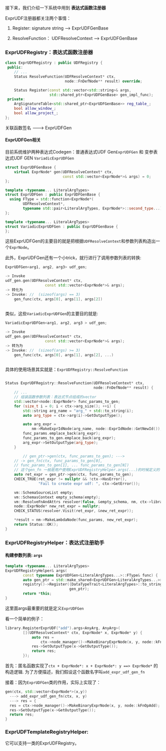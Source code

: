 

接下来，我们介绍一下系统中用到 **表达式函数注册器**

ExprUDF注册器都关注两个事情：

1. Register: signature string --> ExprUDFGenBase

2. ResolveFunction： UDFResolveContext -->  ExprUDFGenBase

   

### ExprUDFRegistry：表达式函数注册器

```C++
class ExprUDFRegistry : public UDFRegistry {
 public:
  	// ...
  	Status ResolveFunction(UDFResolveContext* ctx,
                           node::FnDefNode** result) override;

    Status Register(const std::vector<std::string>& args,
                    std::shared_ptr<ExprUDFGenBase> gen_impl_func);
 private:
    ArgSignatureTable<std::shared_ptr<ExprUDFGenBase>> reg_table_;
    bool allow_window_;
    bool allow_project_;
};
```

关联函数签名 ---> ExprUDFGen



#### ExprUDFGen相关

目前系统维护两种表达式Codegen：普通表达式UDF Gen`ExprUDFGen` 和 变参表达式UDF GEN `VariadicExprUDFGen`

```C++
struct ExprUDFGenBase {
    virtual ExprNode* gen(UDFResolveContext* ctx,
                          const std::vector<ExprNode*>& args) = 0;
};

template <typename... LiteralArgTypes>
struct ExprUDFGen : public ExprUDFGenBase {
  using FType = std::function<ExprNode*(
        UDFResolveContext*,
        typename std::pair<LiteralArgTypes, ExprNode*>::second_type...)>;
};

template <typename... LiteralArgTypes>
struct VariadicExprUDFGen : public ExprUDFGenBase {
};

```



这些ExprUDFGen的主要目的就是把根据`UDFResolveContext`和参数列表构造出一个`ExprNode`。

此外，ExprUDFGen还有一个小trick，就行进行了调用参数列表的转换:

```C++
ExprUDFGen<arg1, arg2, arg3> udf_gen;

-> Invoke
udf_gen.gen(UDFResolveContext* ctx,
                  const std::vector<ExprNode*>& args);
-> 转化为
-> Invoke: //  (sizeof(args) == 3)
	gen_func(ctx, args[0], args[1], args[2])
   
```

 

类似，这些`VariadicExprUDFGen`的主要目的就是:

```C++
VariadicExprUDFGen<arg1, arg2, arg3 > udf_gen;

-> Invoke
udf_gen.gen(UDFResolveContext* ctx,
                  const std::vector<ExprNode*>& args);
-> 转为为
-> Invoke: //  (sizeof(args) >= 3)
	gen_func(ctx, args[0], args[1], args[2], ...)
   
```

 

具体的使用场景其实就是：`ExprUDFRegistry::ResolveFunction`

```C++

Status ExprUDFRegistry::ResolveFunction(UDFResolveContext* ctx,
                                        node::FnDefNode** result) {
    // ... 
  	// 组装函数参数列表：表达式节点组成的vector
    std::vector<node::ExprNode*> func_params_to_gen;
    for (size_t i = 0; i < ctx->arg_size(); ++i) {
        std::string arg_name = "arg_" + std::to_string(i);
        auto arg_type = ctx->arg(i)->GetOutputType();

        auto arg_expr =
            nm->MakeExprIdNode(arg_name, node::ExprIdNode::GetNewId());
        func_params.emplace_back(arg_expr);
        func_params_to_gen.emplace_back(arg_expr);
        arg_expr->SetOutputType(arg_type);
    }

 		// gen_ptr->gen(ctx, func_params_to_gen); --->
  	// -> gen_fn(ctx, func_params_to_gen[0], 
  	// func_params_to_gen[1], ... func_params_to_gen[N])
  	// 这个gen_fn 一般是用户使用ExprUDFRegistryHelper.args(...)的时候定义的
    auto ret_expr = gen_ptr->gen(ctx, func_params_to_gen);
    CHECK_TRUE(ret_expr != nullptr && !ctx->HasError(),
               "Fail to create expr udf: ", ctx->GetError());

    vm::SchemaSourceList empty;
    vm::SchemasContext empty_schema(empty);
    vm::ResolveFnAndAttrs resolver(false, &empty_schema, nm, ctx->library());
    node::ExprNode* new_ret_expr = nullptr;
    CHECK_STATUS(resolver.Visit(ret_expr, &new_ret_expr));

    *result = nm->MakeLambdaNode(func_params, new_ret_expr);
    return Status::OK();
}

```





### ExprUDFRegistryHelper：表达式注册助手

#### 构建参数列表: `args`

```C++
template <typename... LiteralArgTypes> 
ExprUDFRegistryHelper& args(
        const typename ExprUDFGen<LiteralArgTypes...>::FType& func) {
        auto gen_ptr = std::make_shared<ExprUDFGen<LiteralArgTypes...>>(func);
        registry()->Register({DataTypeTrait<LiteralArgTypes>::to_string()...},
                             gen_ptr);
        return *this;
}

```

这里面args最重要的就是定义`ExprUDFGen`



看一个简单的例子：

```c++
library.RegisterExprUDF("add").args<AnyArg, AnyArg>(
        [](UDFResolveContext* ctx, ExprNode* x, ExprNode* y) {
            auto res =
                ctx->node_manager()->MakeBinaryExprNode(x, y, node::kFnOpAdd);
            res->SetOutputType(x->GetOutputType());
            return res;
        });
```

首先：匿名函数实现了`ctx + ExprNode*: x + ExprNode*: y ==> ExprNode*` 的构造逻辑. 为了方便描述，我们假设这个函数名字叫`add_expr_udf_gen_fn`

接着：因为`ExprUDFGen`类的作用，实际上实现了：

```c++
gen(ctx, std::vector<ExprNode*>(x,y)) 
  ---> add_expr_udf_gen_fn(ctx, x, y) 
  ---> res = {
  res = ctx->node_manager()->MakeBinaryExprNode(x, y, node::kFnOpAdd);
  res->SetOutputType(x->GetOutputType());
  return res;
}
```

### ExprUDFTemplateRegistryHelper: 

它可以支持一类的ExprUDFRegistry。

